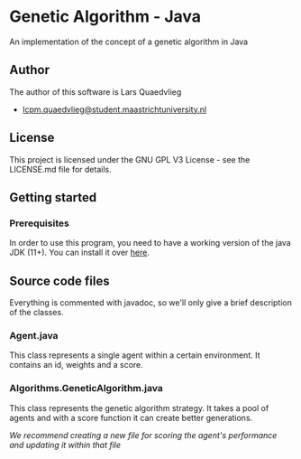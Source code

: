 # Genetic Algorithm - Java
An implementation of the concept of a genetic algorithm in Java

## Author
The author of this software is Lars Quaedvlieg 
* lcpm.quaedvlieg@student.maastrichtuniversity.nl

## License
This project is licensed under the GNU GPL V3 License - see the LICENSE.md file for details.

## Getting started
### Prerequisites
In order to use this program, you need to have a working version of the java JDK (11+). You can install it over [here](https://www.oracle.com/technetwork/java/javase/downloads/jdk11-downloads-5066655.html).


## Source code files
Everything is commented with javadoc, so we'll only give a brief description of the classes.
### Agent.java
This class represents a single agent within a certain environment.
It contains an id, weights and a score.

### Algorithms.GeneticAlgorithm.java
This class represents the genetic algorithm strategy. It takes a pool of agents and with a score function it can create better generations.

_We recommend creating a new file for scoring the agent's performance and updating it within that file_

